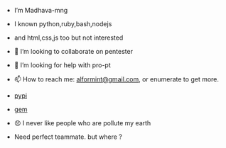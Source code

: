 
- I’m Madhava-mng
- I known python,ruby,bash,nodejs
- and html,css,js too but not interested
- 👯 I’m looking to collaborate on pentester
- 🤔 I’m looking for help with pro-pt

- 📫 How to reach me: alformint@gmail.com, or enumerate to get more.
- [pypi](https://pypi.org/Madhava-mng)
- [gem](https://rubygems.org/profiles/Madhava-mng)
- 😠 I never like people who are pollute my earth
- Need perfect teammate. but where ?
